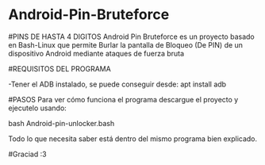 # Android-Pin-Bruteforce
#PINS DE HASTA 4 DIGITOS
Android Pin Bruteforce es un proyecto basado en Bash-Linux que permite
Burlar la pantalla de Bloqueo (De PIN) de un dispositivo Android mediante
ataques de fuerza bruta

#REQUISITOS DEL PROGRAMA

-Tener el ADB instalado, se puede conseguir desde:
apt install adb

#PASOS
Para ver cómo funciona el programa descargue el proyecto y
ejecutelo usando:

bash Android-pin-unlocker.bash

Todo lo que necesita saber está dentro del mismo programa bien
explicado.

#Graciad :3

